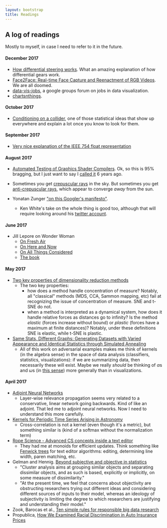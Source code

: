 ```yaml
---
layout: bootstrap
title: Readings
---
```


## A log of readings

Mostly to myself, in case I need to refer to it in the future.

#### December 2017

* [How differential steering works](https://www.youtube.com/watch?v=yYAw79386WI). What an amazing explanation of how differential gears work.
* [Face2Face: Real-time Face Capture and Reenactment of RGB Videos](https://www.youtube.com/watch?v=ohmajJTcpNk). We are all doomed.
* [data-vis-jobs](https://groups.google.com/forum/#!forum/data-vis-jobs), a google groups forum on jobs in data
  visualization.
* [chartsnthings](http://kpq.github.io/chartsnthings/).

#### October 2017

* [Conditioning on a collider](https://www.theatlantic.com/business/archive/2012/05/when-correlation-is-not-causation-but-something-much-more-screwy/256918/),
  one of those statistical ideas that show up everywhere and explain
  a lot once you know to look for them.

#### September 2017

* [Very nice explanation of the IEEE 754 float representation](https://twitter.com/paulsmith/status/908407225240182784)

#### August 2017

* [Automated Testing of Graphics Shader Compilers](https://www.doc.ic.ac.uk/~afd/homepages/papers/pdfs/2017/OOPSLA.pdf). Ok, so this is 95% bragging, but I just want to say I [called it](https://blog.regehr.org/archives/631#comment-3256) 6 years ago.

* Sometimes you get [crepuscular rays](http://www.atoptics.co.uk/atoptics/rayim1.htm) in the sky. But sometimes you get [anti-crepuscular rays](http://www.atoptics.co.uk/atoptics/anti1.htm), which appear to converge _away_ from the sun.

* Yonatan Zunger ["on this Googler's manifesto"](https://medium.com/@yonatanzunger/so-about-this-googlers-manifesto-1e3773ed1788).
  * Ken White's take on the whole thing is good too, although that will require looking around his [twitter account](http://twitter.com/popehat).

#### June 2017

* Jill Lepore on Wonder Woman
  * [On Fresh Air](http://www.npr.org/2014/10/27/359078315/the-man-behind-wonder-woman-was-inspired-by-both-suffragists-and-centerfolds)
  * [On Here and Now](http://www.wbur.org/hereandnow/2017/06/05/wonder-woman-jill-lepore-feminism)
  * [On All Things Considered](http://www.npr.org/2017/06/03/531397415/wonder-woman-shows-girls-that-men-arent-the-only-superheros-who-rescue-people)
  * [The book](https://www.amazon.com/Secret-History-Wonder-Woman/dp/0804173400)

#### May 2017

* [Two key properties of dimensionality reduction methods](http://ieeexplore.ieee.org/stamp/stamp.jsp?arnumber=7008663)
  * The two key properties:
    * how does a method handle concentration of measure? Notably, all "classical" methods (MDS, CCA, Sammon mapping, etc) fail at recognizing the issue of concentration of measure. SNE and t-SNE do not.
	* when a method is interpreted as a dynamical system, how does it handle relative forces as distances go to infinity? Is the method *elastic* (forces increase without bound) or *plastic* (forces have a maximum at finite distances)? Notably, under these definitions SNE is elastic, while t-SNE is plastic.
* [Same Stats, Different Graphs: Generating Datasets with Varied Appearance and Identical Statistics through Simulated Annealing](https://www.autodeskresearch.com/sites/default/files/SameStats-DifferentGraphs.pdf)
  * All of this work on adversarial examples makes me think of kernels (in the algebra sense) in the space of data analysis (classifiers, statistics, visualizations): if we are summarizing data, then necessarily these will exist. Maybe we really *should* be thinking of $\alpha$s and $\omega$s (in [this sense](http://algebraicvis.net/paper.pdf)) more generally than in visualizations.

#### April 2017

* [Adjoint Neural Networks](http://download.springer.com/static/pdf/217/chp%253A10.1007%252F978-3-319-00248-4_7.pdf?originUrl=http%3A%2F%2Flink.springer.com%2Fchapter%2F10.1007%2F978-3-319-00248-4_7&token2=exp=1492725655~acl=%2Fstatic%2Fpdf%2F217%2Fchp%25253A10.1007%25252F978-3-319-00248-4_7.pdf%3ForiginUrl%3Dhttp%253A%252F%252Flink.springer.com%252Fchapter%252F10.1007%252F978-3-319-00248-4_7*~hmac=2b4c7d346d845b30e68d0d33ea1597682508b66331aeef3b84fd1408133486b5)
  * Layer-wise relevance propagation seems very related to a conservative,
    linear network going backwards. Kind of like an adjoint. That led
    me to adjoint neural networks. Now I need to understand this more carefully.
* [Kernels for Periodic Time Series Arising in Astronomy](http://www.cs.tufts.edu/~roni/PUB/ecml09-tskernels.pdf)
  * Cross-correlation is not a kernel (even though it's a metric), but something similar is (kind
    of a softmax without the normalization term)
* [Rope Science - Advanced CS concepts inside a text editor](https://github.com/google/xi-editor/blob/master/doc/rope_science/intro.md)
  * They had me at monoids for efficient updates. Think something like
    [Fenwick trees](https://en.wikipedia.org/wiki/Fenwick_tree) for
    text editor algorithms: editing, determining line width, paren
    matching, etc.
* Gelman and Hennig. [Beyond subjective and objective in statistics](http://www.rss.org.uk/Images/PDF/publications/2017/Gelman-Hennig-April-17.pdf)
  * "Cluster analysis aims at grouping similar objects and separating
    dissimilar objects, and as such is based, explicitly or
    implicitly, on some measure of dissimilarity."
  * "At the present time, we feel that concerns about objectivity are
    obstructing researchers trying out different ideas and considering
    different sources of inputs to their model, whereas an ideology of
    subjectivity is limiting the degree to which researchers are
    justifying and understanding their model."
* Zook, Barocas et al., [Ten simple rules for responsible big data research](http://journals.plos.org/ploscompbiol/article/file?id=10.1371/journal.pcbi.1005399&type=printable)
* Propublica, [How We Examined Racial Discrimination in Auto Insurance Prices](https://www.propublica.org/article/minority-neighborhoods-higher-car-insurance-premiums-methodology)
	
